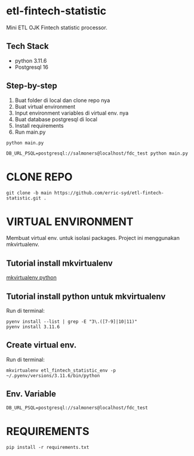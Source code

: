 # etl-fintech-statistic
Mini ETL OJK Fintech statistic processor.

## Tech Stack
- python 3.11.6
- Postgresql 16

## Step-by-step
1. Buat folder di local dan clone repo nya
2. Buat virtual environment
3. Input environment variables di virtual env. nya
4. Buat database postgresql di local 
5. Install requirements
6. Run main.py
```
python main.py

DB_URL_PSQL=postgresql://salmoners@localhost/fdc_test python main.py
```

# CLONE REPO
    git clone -b main https://github.com/erric-syd/etl-fintech-statistic.git .


# VIRTUAL ENVIRONMENT
Membuat virtual env. untuk isolasi packages. Project ini menggunakan mkvirtualenv.
## Tutorial install mkvirtualenv
[mkvirtualenv python](https://www.geeksforgeeks.org/using-mkvirtualenv-to-create-new-virtual-environment-python/)
## Tutorial install python untuk mkvirtualenv
Run di terminal:

    pyenv install --list | grep -E "3\.([7-9]|10|11)"
    pyenv install 3.11.6
## Create virtual env.
Run di terminal:

    mkvirtualenv etl_fintech_statistic_env -p ~/.pyenv/versions/3.11.6/bin/python

## Env. Variable
````
DB_URL_PSQL=postgresql://salmoners@localhost/fdc_test
````


# REQUIREMENTS
    pip install -r requirements.txt
